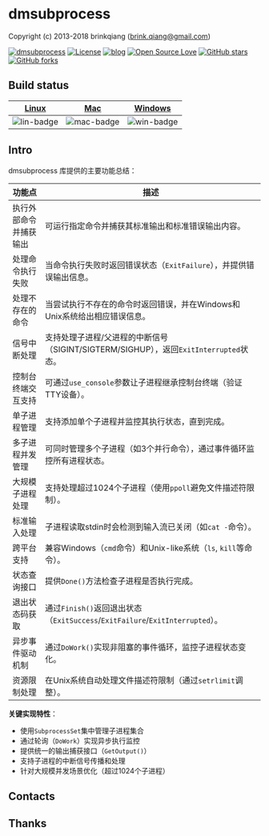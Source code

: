 # dmsubprocess

Copyright (c) 2013-2018 brinkqiang (brink.qiang@gmail.com)

[![dmsubprocess](https://img.shields.io/badge/brinkqiang-dmsubprocess-blue.svg?style=flat-square)](https://github.com/brinkqiang/dmsubprocess)
[![License](https://img.shields.io/badge/license-MIT-brightgreen.svg)](https://github.com/brinkqiang/dmsubprocess/blob/master/LICENSE)
[![blog](https://img.shields.io/badge/Author-Blog-7AD6FD.svg)](https://brinkqiang.github.io/)
[![Open Source Love](https://badges.frapsoft.com/os/v3/open-source.png)](https://github.com/brinkqiang)
[![GitHub stars](https://img.shields.io/github/stars/brinkqiang/dmsubprocess.svg?label=Stars)](https://github.com/brinkqiang/dmsubprocess) 
[![GitHub forks](https://img.shields.io/github/forks/brinkqiang/dmsubprocess.svg?label=Fork)](https://github.com/brinkqiang/dmsubprocess)

## Build status
| [Linux][lin-link] | [Mac][mac-link] | [Windows][win-link] |
| :---------------: | :----------------: | :-----------------: |
| ![lin-badge]      | ![mac-badge]       | ![win-badge]        |

[lin-badge]: https://github.com/brinkqiang/dmsubprocess/workflows/linux/badge.svg "linux build status"
[lin-link]:  https://github.com/brinkqiang/dmsubprocess/actions/workflows/linux.yml "linux build status"
[mac-badge]: https://github.com/brinkqiang/dmsubprocess/workflows/mac/badge.svg "mac build status"
[mac-link]:  https://github.com/brinkqiang/dmsubprocess/actions/workflows/mac.yml "mac build status"
[win-badge]: https://github.com/brinkqiang/dmsubprocess/workflows/win/badge.svg "win build status"
[win-link]:  https://github.com/brinkqiang/dmsubprocess/actions/workflows/win.yml "win build status"

## Intro
dmsubprocess 库提供的主要功能总结：

| 功能点                     | 描述                                                                 |
|---------------------------|--------------------------------------------------------------------|
| 执行外部命令并捕获输出       | 可运行指定命令并捕获其标准输出和标准错误输出内容。                             |
| 处理命令执行失败             | 当命令执行失败时返回错误状态（`ExitFailure`），并提供错误输出信息。            |
| 处理不存在的命令             | 当尝试执行不存在的命令时返回错误，并在Windows和Unix系统给出相应错误信息。       |
| 信号中断处理                | 支持处理子进程/父进程的中断信号（SIGINT/SIGTERM/SIGHUP），返回`ExitInterrupted`状态。 |
| 控制台终端交互支持           | 可通过`use_console`参数让子进程继承控制台终端（验证TTY设备）。                 |
| 单子进程管理                | 支持添加单个子进程并监控其执行状态，直到完成。                                |
| 多子进程并发管理             | 可同时管理多个子进程（如3个并行命令），通过事件循环监控所有进程状态。             |
| 大规模子进程处理             | 支持处理超过1024个子进程（使用`ppoll`避免文件描述符限制）。                    |
| 标准输入处理                | 子进程读取stdin时会检测到输入流已关闭（如`cat -`命令）。                       |
| 跨平台支持                  | 兼容Windows（`cmd`命令）和Unix-like系统（`ls`, `kill`等命令）。               |
| 状态查询接口                | 提供`Done()`方法检查子进程是否执行完成。                                    |
| 退出状态码获取              | 通过`Finish()`返回退出状态（`ExitSuccess`/`ExitFailure`/`ExitInterrupted`）。 |
| 异步事件驱动机制            | 通过`DoWork()`实现非阻塞的事件循环，监控子进程状态变化。                       |
| 资源限制处理                | 在Unix系统自动处理文件描述符限制（通过`setrlimit`调整）。                      |

**关键实现特性**：
- 使用`SubprocessSet`集中管理子进程集合
- 通过轮询（`DoWork`）实现异步执行监控
- 提供统一的输出捕获接口（`GetOutput()`）
- 支持子进程的中断信号传播和处理
- 针对大规模并发场景优化（超过1024个子进程）

## Contacts

## Thanks
